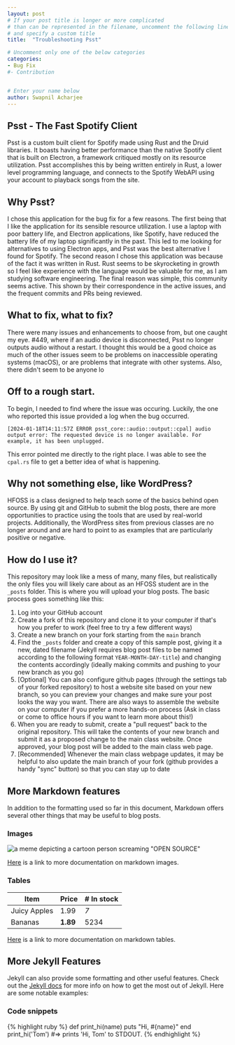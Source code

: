 ```yaml
---
layout: post
# If your post title is longer or more complicated
# than can be represented in the filename, uncomment the following line
# and specify a custom title
title:  "Troubleshooting Psst"

# Uncomment only one of the below categories
categories: 
- Bug Fix
#- Contribution


# Enter your name below
author: Swapnil Acharjee
---
```


## Psst - The Fast Spotify Client
Psst is a custom built client for Spotify made using Rust and the Druid libraries. It boasts having better performance than the native Spotify client that is built on Electron, a framework critiqued mostly on its resource utilization. Psst accomplishes this by being written entirely in Rust, a lower level programming language, and connects to the Spotify WebAPI using your account to playback songs from the site.

## Why Psst?
I chose this application for the bug fix for a few reasons. The first being that I like the application for its sensible resource utilization. I use a laptop with poor battery life, and Electron applications, like Spotify, have reduced the battery life of my laptop significantly in the past. This led to me looking for alternatives to using Electron apps, and Psst was the best alternative I found for Spotify.
The second reason I chose this application was because of the fact it was written in Rust. Rust seems to be skyrocketing in growth so I feel like experience with the language would be valuable for me, as I am studying software engineering.
The final reason was simple, this community seems active. This shown by their correspondence in the active issues, and the frequent commits and PRs being reviewed. 

## What to fix, what to fix?
There were many issues and enhancements to choose from, but one caught my eye. #449, where if an audio device is disconnected, Psst no longer outputs audio without a restart. I thought this would be a good choice as much of the other issues seem to be problems on inaccessible operating systems (macOS), or are problems that integrate with other systems. Also, there didn't seem to be anyone lo

## Off to a rough start.
To begin, I needed to find where the issue was occuring. Luckily, the one who reported this issue provided a log when the bug occurred. 
```
[2024-01-18T14:11:57Z ERROR psst_core::audio::output::cpal] audio output error: The requested device is no longer available. For example, it has been unplugged.
```
This error pointed me directly to the right place. I was able to see the `cpal.rs` file to get a better idea of what is happening. 

## Why not something else, like WordPress?
HFOSS is a class designed to help teach some of the basics behind open source. By using git and GitHub to submit the blog posts, there are more opportunities to practice using the tools that are used by real-world projects. Additionally, the WordPress sites from previous classes are no longer around and are hard to point to as examples that are particularly positive or negative.

## How do I use it?
This repository may look like a mess of many, many files, but realistically the only files you will likely care about as an HFOSS student are in the `_posts` folder. This is where you will upload your blog posts. The basic process goes something like this:

1. Log into your GitHub account
2. Create a fork of this repository and clone it to your computer if that's how you prefer to work (feel free to try a few different ways)
3. Create a new branch on your fork starting from the `main` branch
4. Find the `_posts` folder and create a copy of this sample post, giving it a new, dated filename (Jekyll requires blog post files to be named according to the following format `YEAR-MONTH-DAY-title`) and changing the contents accordingly (ideally making commits and pushing to your new branch as you go)
5. [Optional] You can also configure github pages (through the settings tab of your forked repository) to host a website site based on your new branch, so you can preview your changes and make sure your post looks the way you want. There are also ways to assemble the website on your computer if you prefer a more hands-on process (Ask in class or come to office hours if you want to learn more about this!) 
6. When you are ready to submit, create a "pull request" back to the original repository. This will take the contents of your new branch and submit it as a proposed change to the main class website. Once approved, your blog post will be added to the main class web page.
7. [Recommended] Whenever the main class webpage updates, it may be helpful to also update the main branch of your fork (github provides a handy "sync" button) so that you can stay up to date



## More Markdown features
In addition to the formatting used so far in this document, Markdown offers several other things that may be useful to blog posts. 

### Images

![a meme depicting a cartoon person screaming "OPEN SOURCE"](https://ankitrokdeonsns.github.io/assets/img/open_source.jpeg)


[Here](https://www.markdownguide.org/basic-syntax/#images-1) is a link to more documentation on markdown images.

### Tables

| Item         | Price    | # In stock |
| ------------ | -------- | ---------- |
| Juicy Apples | 1.99     | *7*        |
| Bananas      | **1.89** | 5234       |

[Here](https://www.markdownguide.org/extended-syntax/#tables) is a link to more documentation on markdown tables.

## More Jekyll Features
Jekyll can also provide some formatting and other useful features. Check out the [Jekyll docs][jekyll-docs] for more info on how to get the most out of Jekyll. Here are some notable examples:


### Code snippets

{% highlight ruby %}
def print_hi(name)
  puts "Hi, #{name}"
end
print_hi('Tom')
#=> prints 'Hi, Tom' to STDOUT.
{% endhighlight %}


[jekyll-docs]: https://jekyllrb.com/docs/home
